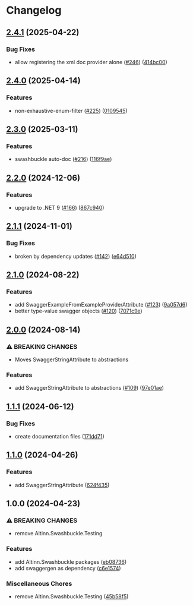 # Changelog

## [2.4.1](https://github.com/Altinn/altinn-authorization-utils/compare/Altinn.Swashbuckle-v2.4.0...Altinn.Swashbuckle-v2.4.1) (2025-04-22)


### Bug Fixes

* allow registering the xml doc provider alone ([#246](https://github.com/Altinn/altinn-authorization-utils/issues/246)) ([414bc00](https://github.com/Altinn/altinn-authorization-utils/commit/414bc0073a239233b729787c45d8e37217f6374d))

## [2.4.0](https://github.com/Altinn/altinn-authorization-utils/compare/Altinn.Swashbuckle-v2.3.0...Altinn.Swashbuckle-v2.4.0) (2025-04-14)


### Features

* non-exhaustive-enum-filter ([#225](https://github.com/Altinn/altinn-authorization-utils/issues/225)) ([0109545](https://github.com/Altinn/altinn-authorization-utils/commit/0109545a6a3352383c27156c12b5b2ecf6acd348))

## [2.3.0](https://github.com/Altinn/altinn-authorization-utils/compare/Altinn.Swashbuckle-v2.2.0...Altinn.Swashbuckle-v2.3.0) (2025-03-11)


### Features

* swashbuckle auto-doc ([#216](https://github.com/Altinn/altinn-authorization-utils/issues/216)) ([116f9ae](https://github.com/Altinn/altinn-authorization-utils/commit/116f9ae1b0aab024d14e63f89b54ce3cd8056589))

## [2.2.0](https://github.com/Altinn/altinn-authorization-utils/compare/Altinn.Swashbuckle-v2.1.1...Altinn.Swashbuckle-v2.2.0) (2024-12-06)


### Features

* upgrade to .NET 9 ([#166](https://github.com/Altinn/altinn-authorization-utils/issues/166)) ([867c940](https://github.com/Altinn/altinn-authorization-utils/commit/867c9400ac8fd9a37c71d0af6386fbb414523267))

## [2.1.1](https://github.com/Altinn/altinn-authorization-utils/compare/Altinn.Swashbuckle-v2.1.0...Altinn.Swashbuckle-v2.1.1) (2024-11-01)


### Bug Fixes

* broken by dependency updates ([#142](https://github.com/Altinn/altinn-authorization-utils/issues/142)) ([e64d510](https://github.com/Altinn/altinn-authorization-utils/commit/e64d510c28c9989bd538a8f090b5563e60635b0b))

## [2.1.0](https://github.com/Altinn/altinn-authorization-utils/compare/Altinn.Swashbuckle-v2.0.0...Altinn.Swashbuckle-v2.1.0) (2024-08-22)


### Features

* add SwaggerExampleFromExampleProviderAttribute ([#123](https://github.com/Altinn/altinn-authorization-utils/issues/123)) ([9a057d6](https://github.com/Altinn/altinn-authorization-utils/commit/9a057d6cbf34227b4013ceb7982730b30081d727))
* better type-value swagger objects ([#120](https://github.com/Altinn/altinn-authorization-utils/issues/120)) ([7071c9e](https://github.com/Altinn/altinn-authorization-utils/commit/7071c9e75350881ae0c43dbec56598c5a2dd2b58))

## [2.0.0](https://github.com/Altinn/altinn-authorization-utils/compare/Altinn.Swashbuckle-v1.1.1...Altinn.Swashbuckle-v2.0.0) (2024-08-14)


### ⚠ BREAKING CHANGES

* Moves SwaggerStringAttribute to abstractions

### Features

* add SwaggerStringAttribute to abstractions ([#109](https://github.com/Altinn/altinn-authorization-utils/issues/109)) ([97e01ae](https://github.com/Altinn/altinn-authorization-utils/commit/97e01ae3184ade6df375e8cb2459e829599c30eb))

## [1.1.1](https://github.com/Altinn/altinn-authorization-utils/compare/Altinn.Swashbuckle-v1.1.0...Altinn.Swashbuckle-v1.1.1) (2024-06-12)


### Bug Fixes

* create documentation files ([171dd71](https://github.com/Altinn/altinn-authorization-utils/commit/171dd7120ab70c8c5629224e6e7a2380ad827306))

## [1.1.0](https://github.com/Altinn/altinn-authorization-utils/compare/Altinn.Swashbuckle-v1.0.0...Altinn.Swashbuckle-v1.1.0) (2024-04-26)


### Features

* add SwaggerStringAttribute ([624f435](https://github.com/Altinn/altinn-authorization-utils/commit/624f435cf0711ced5b3f5db0a470fc63cf6be553))

## 1.0.0 (2024-04-23)


### ⚠ BREAKING CHANGES

* remove Altinn.Swashbuckle.Testing

### Features

* add Altinn.Swashbuckle packages ([eb08736](https://github.com/Altinn/altinn-authorization-utils/commit/eb08736e2adacaccbd5f857d7cc8eed965da12bc))
* add swaggergen as dependency ([c6e1574](https://github.com/Altinn/altinn-authorization-utils/commit/c6e1574bbf8c8786ce74077f57fa80c507edb48a))


### Miscellaneous Chores

* remove Altinn.Swashbuckle.Testing ([45b58f5](https://github.com/Altinn/altinn-authorization-utils/commit/45b58f5c042b611bd8d026f888279dc15d8fdb59))
